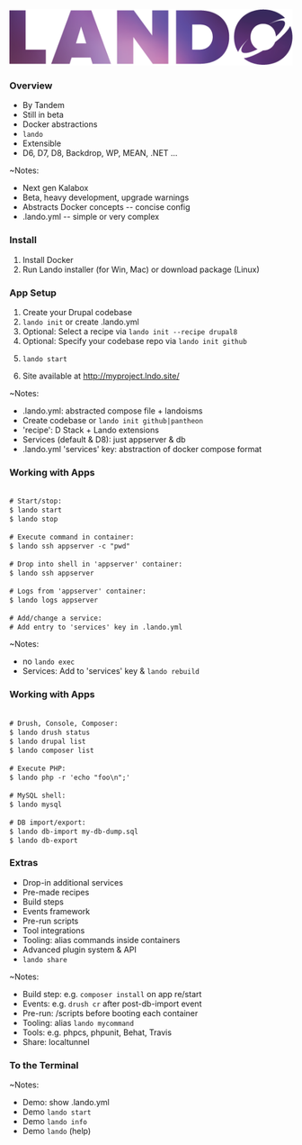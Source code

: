 ![Lando](slides/img/logo-lando.png)


### Overview

* By Tandem
* Still in beta
* Docker abstractions
* `lando`
* Extensible
* D6, D7, D8, Backdrop, WP, MEAN, .NET ...

~Notes:
* Next gen Kalabox
* Beta, heavy development, upgrade warnings
* Abstracts Docker concepts -- concise config
* .lando.yml -- simple or very complex


### Install

1. Install Docker
1. Run Lando installer (for Win, Mac) or download package (Linux)


### App Setup

1. Create your Drupal codebase
1. `lando init` or create .lando.yml
1. Optional: Select a recipe via `lando init --recipe drupal8`
1. Optional: Specify your codebase repo via `lando init github`
1. <pre><code class="bash" data-trim data-noescape>lando start</code></pre>
1. Site available at http://myproject.lndo.site/

~Notes:
* .lando.yml: abstracted compose file + landoisms
* Create codebase or `lando init github|pantheon`
* 'recipe': D Stack + Lando extensions
* Services (default & D8): just appserver & db
* .lando.yml 'services' key: abstraction of docker compose format


### Working with Apps

 <pre><code class="bash" data-trim data-noescape>
# Start/stop:
$ lando start
$ lando stop

# Execute command in container:
$ lando ssh appserver -c "pwd"

# Drop into shell in 'appserver' container:
$ lando ssh appserver

# Logs from 'appserver' container:
$ lando logs appserver

# Add/change a service:
# Add entry to 'services' key in .lando.yml
</code></pre>

~Notes:
* no `lando exec`
* Services: Add to 'services' key & `lando rebuild`


### Working with Apps

<pre><code class="bash" data-trim data-noescape>
# Drush, Console, Composer:
$ lando drush status
$ lando drupal list
$ lando composer list

# Execute PHP:
$ lando php -r 'echo "foo\n";'

# MySQL shell:
$ lando mysql

# DB import/export:
$ lando db-import my-db-dump.sql
$ lando db-export
</code></pre>


### Extras

* Drop-in additional services
* Pre-made recipes
* Build steps
* Events framework
* Pre-run scripts
* Tool integrations
* Tooling: alias commands inside containers
* Advanced plugin system & API
* `lando share`

~Notes:
* Build step: e.g. `composer install` on app re/start
* Events: e.g. `drush cr` after post-db-import event
* Pre-run: /scripts before booting each container
* Tooling: alias `lando mycommand`
* Tools: e.g. phpcs, phpunit, Behat, Travis
* Share: localtunnel


### To the Terminal

~Notes:
* Demo: show .lando.yml
* Demo `lando start`
* Demo `lando info`
* Demo `lando` (help)
